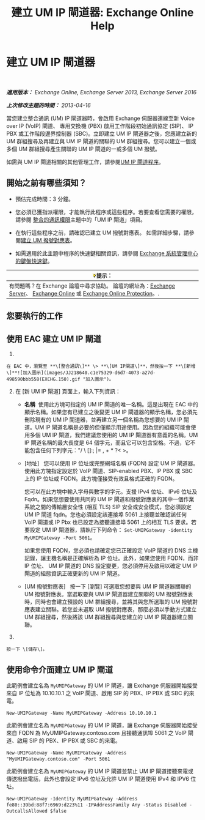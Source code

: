 ﻿---
title: '建立 UM IP 閘道器: Exchange Online Help'
TOCTitle: 建立 UM IP 閘道器
ms:assetid: 542d6b50-147b-4cec-b54d-61c7b8fc0fc7
ms:mtpsurl: https://technet.microsoft.com/zh-tw/library/Aa998045(v=EXCHG.150)
ms:contentKeyID: 50473128
ms.date: 05/23/2018
mtps_version: v=EXCHG.150
f1_keywords:
- Microsoft.Exchange.Management.SnapIn.Esm.Servers.UnifiedMessaging.CreateUMIPGatewayWizardForm.CreateUMIPGatewayWizardPage
ms.translationtype: MT
---

# 建立 UM IP 閘道器

 

_**適用版本：** Exchange Online, Exchange Server 2013, Exchange Server 2016_

_**上次修改主題的時間：** 2013-04-16_

當您建立整合通訊 (UM) IP 閘道器時，會啟用 Exchange 伺服器連線至新 Voice over IP (VoIP) 閘道、 專用交換機 (PBX) 啟用工作階段初始通訊協定 (SIP)、 IP PBX 或工作階段邊界控制器 (SBC)。立即建立 UM IP 閘道器之後，您應建立新的 UM 群組搜尋及再建立與 UM IP 閘道的關聯的 UM 群組搜尋。您可以建立一個或多個 UM 群組搜尋產生關聯的 UM IP 閘道的一或多個 UM 撥號。

如需與 UM IP 閘道相關的其他管理工作，請參閱[UM IP 閘道程序](um-ip-gateway-procedures-exchange-2013-help.md)。

## 開始之前有哪些須知？

  - 預估完成時間：3 分鐘。

  - 您必須已獲指派權限，才能執行此程序或這些程序。若要查看您需要的權限，請參閱 [整合的通訊權限](unified-messaging-permissions-exchange-2013-help.md)主題中的「UM IP 閘道」項目。

  - 在執行這些程序之前，請確認已建立 UM 撥號對應表。 如需詳細步驟，請參閱[建立 UM 撥號對應表](create-a-um-dial-plan-exchange-2013-help.md)。

  - 如需適用於此主題中程序的快速鍵相關資訊，請參閱 [Exchange 系統管理中心的鍵盤快速鍵](keyboard-shortcuts-in-the-exchange-admin-center-exchange-online-protection-help.md)。

<table>
<thead>
<tr class="header">
<th><img src="images/Bb124558.tip(EXCHG.150).gif" title="提示" alt="提示" />提示：</th>
</tr>
</thead>
<tbody>
<tr class="odd">
<td>有問題嗎？在 Exchange 論壇中尋求協助。 論壇的網址為：<a href="https://go.microsoft.com/fwlink/p/?linkid=60612">Exchange Server</a>、 <a href="https://go.microsoft.com/fwlink/p/?linkid=267542">Exchange Online</a> 或 <a href="https://go.microsoft.com/fwlink/p/?linkid=285351">Exchange Online Protection</a>。.</td>
</tr>
</tbody>
</table>


## 您要執行的工作

## 使用 EAC 建立 UM IP 閘道

1.  
    
    在 EAC 中，瀏覽至 **\[整合通訊\]** \> **\[UM IP閘道\]**，然後按一下 **\[新增\]**![加入圖示](images/JJ218640.c1e75329-d6d7-4073-a27d-498590bbb558(EXCHG.150).gif "加入圖示")。

2.  在 \[新 UM IP 閘道\] 頁面上，輸入下列資訊：
    
      - **名稱**  使用此方塊可指定的 UM IP 閘道的唯一名稱。這是出現在 EAC 中的顯示名稱。如果您有已建立之後變更 UM IP 閘道器的顯示名稱，您必須先刪除現有的 UM IP 閘道器，並再建立另一個名稱為您想要的 UM IP 閘道。UM IP 閘道名稱是必要的但僅顯示用途使用。因為您的組織可能會使用多個 UM IP 閘道，我們建議您使用的 UM IP 閘道器有意義的名稱。UM IP 閘道名稱的最大長度是 64 個字元，而且它可以包含空格。不過，它不能包含任何下列字元："/ \\ \[\]:; |= , + \* ?\< \>。
    
      - \[地址\]   您可以使用 IP 位址或完整網域名稱 (FQDN) 設定 UM IP 閘道器。使用此方塊指定設定於 VoIP 閘道、SIP-enabled PBX、IP PBX 或 SBC 上的 IP 位址或 FQDN。此方塊僅接受有效且格式正確的 FQDN。
        
        您可以在此方塊中輸入字母與數字的字元。支援 IPv4 位址、 IPv6 位址及 Fqdn。如果您想要使用共同的 UM IP 閘道和撥號對應表的其中一個作業系統之間的傳輸層安全性 (相互 TLS) SIP 安全或安全模式，您必須設定 UM IP 閘道 fqdn。您也必須設定該連接埠 5061 上接聽並確認該任何 VoIP 閘道或 IP Pbx 也已設定為接聽連接埠 5061 上的相互 TLS 要求。若要設定 UM IP 閘道器，請執行下列命令： `Set-UMIPGateway -identity MyUMIPGateway -Port 5061`。
        
        如果您使用 FQDN，您必須也請確定您已正確設定 VoIP 閘道的 DNS 主機記錄，讓主機名稱是正確解析為 IP 位址。此外，如果您使用 FQDN，而非 IP 位址、 UM IP 閘道的 DNS 設定變更，您必須停用及啟用以確定 UM IP 閘道的組態資訊正確更新的 UM IP 閘道。
    
      - \[UM 撥號對應表\]   按一下 \[瀏覽\] 可選取您想要與 UM IP 閘道器關聯的 UM 撥號對應表。當選取要與 UM IP 閘道器建立關聯的 UM 撥號對應表時，同時也會建立預設的 UM 群組搜尋，並將其與您所選取的 UM 撥號對應表建立關聯。若您並未選取 UM 撥號對應表，那麼必須以手動方式建立 UM 群組搜尋，然後將該 UM 群組搜尋與您建立的 UM IP 閘道器建立關聯。

3.  
    
    按一下 \[儲存\]。

## 使用命令介面建立 UM IP 閘道

此範例會建立名為 `MyUMIPGateway` 的 UM IP 閘道，讓 Exchange 伺服器開始接受來自 IP 位址為 10.10.10.1 之 VoIP 閘道、啟用 SIP 的 PBX、IP PBX 或 SBC 的來電。

    New-UMIPGateway -Name MyUMIPGateway -Address 10.10.10.1

此範例會建立名為 `MyUMIPGateway` 的 UM IP 閘道，讓 Exchange 伺服器開始接受來自 FQDN 為 MyUMIPGateway.contoso.com 且接聽通訊埠 5061 之 VoIP 閘道、啟用 SIP 的 PBX、IP PBX 或 SBC 的來電。

    New-UMIPGateway -Name MyUMIPGateway -Address "MyUMIPGateway.contoso.com" -Port 5061

此範例會建立名為 `MyUMIPGateway` 的 UM IP 閘道並禁止 UM IP 閘道接聽來電或傳送撥出電話，此外也會設定 IPv6 位址及允許 UM IP 閘道使用 IPv4 和 IPV6 位址。

    New-UMIPGateway -Identity MyUMIPGateway -Address fe80::39bd:88f7:6969:d223%11 -IPAddressFamily Any -Status Disabled -OutcallsAllowed $false

